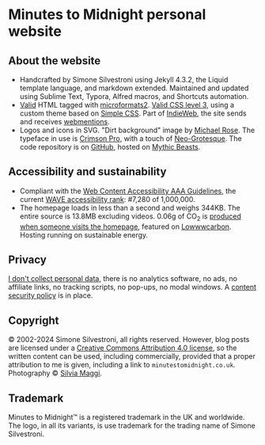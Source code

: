 # Minutes to Midnight personal website

## About the website

- Handcrafted by Simone Silvestroni using Jekyll 4.3.2, the Liquid template language, and markdown extended. Maintained and updated using Sublime Text, Typora, Alfred macros, and Shortcuts automation.
- [Valid](https://validator.w3.org/nu/?doc=https%3A%2F%2Fminutestomidnight.co.uk%2F) HTML tagged with [microformats2](https://microformats.org/). [Valid CSS level 3](https://jigsaw.w3.org/css-validator/validator?uri=https%3A%2F%2Fminutestomidnight.co.uk%2Fassets%2Fcss%2Fm2m.min.css&profile=css3&usermedium=all&warning=1&vextwarning=&lang=en), using a custom theme based on [Simple CSS](https://simplecss.org). Part of [IndieWeb](https://indiewebify.me/validate-h-card/?url=https%3A%2F%2Fminutestomidnight.co.uk), the site sends and receives [webmentions](https://indieweb.org/Webmention).
- Logos and icons in SVG. "Dirt background" image by [Michael Rose](https://mademistakes.com/). The typeface in use is [Crimson Pro](https://www.fontshare.com/fonts/crimson-pro), with a touch of [Neo-Grotesque](https://github.com/system-fonts/modern-font-stacks#neo-grotesque). The code repository is on [GitHub](https://github.com/simonesilvestroni/m2m-website), hosted on [Mythic Beasts](https://www.mythic-beasts.com).

## Accessibility and sustainability

- Compliant with the [Web Content Accessibility AAA Guidelines](https://wave.webaim.org/report#/https://minutestomidnight.co.uk/), the current [WAVE accessibility rank](https://webaim.org/projects/million/lookup?domain=minutestomidnight.co.uk): #7,280 of 1,000,000.
- The homepage loads in less than a second and weighs 344KB. The entire source is 13.8MB excluding videos. 0.06g of CO<sub>2</sub> is [produced when someone visits the homepage](https://www.websitecarbon.com/website/minutestomidnight-co-uk/), featured on [Lowwwcarbon](https://lowwwcarbon.com/showcase/). Hosting running on sustainable energy.

## Privacy

[I don't collect personal data](https://themarkup.org/blacklight?url=minutestomidnight.co.uk), there is no analytics software, no ads, no affiliate links, no tracking scripts, no pop-ups, no modal windows. A [content security policy](https://securityheaders.com/?q=https%3A%2F%2Fminutestomidnight.co.uk%2F) is in place.

## Copyright

&copy; 2002-2024 Simone Silvestroni, all rights reserved. However, blog posts are licensed under a [Creative Commons Attribution 4.0 license](https://creativecommons.org/licenses/by/4.0/), so the written content can be used, including commercially, provided that a proper attribution to me is given, including a link to `minutestomidnight.co.uk`. Photography &copy; [Silvia Maggi](https://silviamaggidesign.com).

## Trademark

Minutes to Midnight&trade; is a registered trademark in the UK and worldwide. The logo, in all its variants, is use trademark for the trading name of Simone Silvestroni.